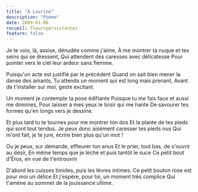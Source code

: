 ```yaml
---
title: "À Laurine"
description: "Poème"
date: 2009-01-06
recueil: fleurspersistantes
feature: false
---
```


Je te vois, là, assise, dénudée comme j'aime,
À me montrer ta nuque et tes seins qui se dressent,
Qui attendent des caresses avec délicatesse
Pour pointer vers le ciel leur ardeur sans flemme.

Puisqu'un acte est justifié par le précédent
Quand on sait bien mener la danse des amants,
Tu attends un moment qui est long mais prenant,
Avant de t'installer sur moi, geste excitant.

Un moment je contemple ta pose édifiante
Puisque tu me fais face et aussi me domines,
Pour laisser à mes yeux le loisir qui me hante
De savourer tes formes qu'en longs vers je dessine.

Et plus tard tu te tournes pour me montrer ton dos
Et la plante de tes pieds qui sont tout tendus.
Je peux donc aisément caresser tes pieds nus
Qui m'ont fait, je te jure, écrire bien plus qu'un mot !

Ou je peux, sur demande, effleurer ton anus
Et le prier, tout bas, de s'ouvrir au désir,
En même temps que je lèche et puis tantôt le suce
Ce petit bout d'Éros, en vue de t'entrouvrir

D'abord les cuisses timides, puis les lèvres intimes.
Ce petit bouton rose est pour moi un délice
Et j'espère, pour toi, un moment très complice
Qui t'amène au sommet de la jouissance ultime.
